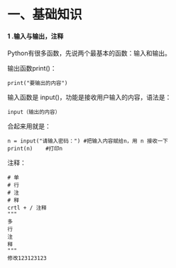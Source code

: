 # 一、基础知识

#### 1 .输入与输出，注释

Python有很多函数，先说两个最基本的函数：输入和输出。

输出函数print()：

```
print("要输出的内容")
```

输入函数是 input()，功能是接收用户输入的内容，语法是：

```
input（输出的内容）
```

合起来用就是：

```
n = input("请输入密码：")	#把输入内容赋给n，用 n 接收一下
print(n)	#打印n
```

注释：

```
# 单
# 行
# 注
# 释
crtl + / 注释
"""
多
行
注
释
"""
修改123123123